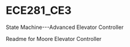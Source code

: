 ECE281_CE3
==========

State Machine---Advanced Elevator Controller

Readme for Moore Elevator Controller
